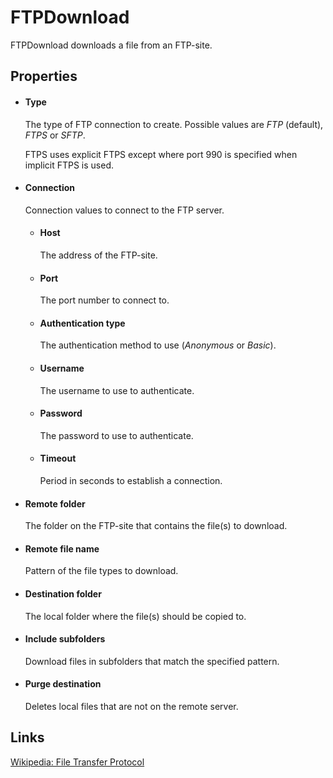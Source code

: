 FTPDownload
===========

FTPDownload downloads a file from an FTP-site.

Properties
----------

-  #### Type

    The type of FTP connection to create.  Possible values are *FTP* (default), *FTPS* or *SFTP*.
    
    FTPS uses explicit FTPS except where port 990 is specified when implicit FTPS is used.
-  #### Connection
	Connection values to connect to the FTP server.

	-  #### Host
	
	    The address of the FTP-site.
	
	-  #### Port
	
	    The port number to connect to.
	
	-  #### Authentication type
	
	    The authentication method to use (*Anonymous* or *Basic*).
	
	-  #### Username
	
	    The username to use to authenticate.
	
	-  #### Password
	
	    The password to use to authenticate.

	-  #### Timeout

		Period in seconds to establish a connection.

-  #### Remote folder

    The folder on the FTP-site that contains the file(s) to download.

-  #### Remote file name

    Pattern of the file types to download.

-  #### Destination folder

    The local folder where the file(s) should be copied to.

-  #### Include subfolders

    Download files in subfolders that match the specified pattern.

-  #### Purge destination

    Deletes local files that are not on the remote server.        

Links
-----

[Wikipedia: File Transfer Protocol](http://en.wikipedia.org/wiki/File_Transfer_Protocol)
